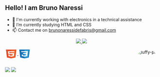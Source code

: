 ## Hello! I am Bruno Naressi 

- 🔭 I'm currently working with electronics in a technical assistance
- 🌱 I’m currently studying HTML and CSS
- 📫 Contact me on brunonaressidefabris@gmail.com

<div align="center">
  <a href="https://github.com/brunoNaressi">
  <img height="170em" src="https://github-readme-stats.vercel.app/api?username=brunoNaressi&show_icons=true&theme=dracula&include_all_commits=true&count_private=true"/>
  <img height="170em" src="https://github-readme-stats.vercel.app/api/top-langs/?username=brunoNaressi&layout=compact&langs_count=7&theme=dracula"/>
</div>
<div style="display: inline_block"><br>
  <img align="center" alt="bruno-HTML" height="30" width="40" src="https://raw.githubusercontent.com/devicons/devicon/master/icons/html5/html5-original.svg">
  <img align="center" alt="bruno-CSS" height="30" width="40" src="https://raw.githubusercontent.com/devicons/devicon/master/icons/css3/css3-original.svg">
  <img align="right" alt="luffy-pic" height="150" style="border-radius:50px;" 
  src=https://user-images.githubusercontent.com/102192778/202914134-53282119-d927-4a5a-af64-af8f512b96d7.gif?style="border-radius:50px">
  
</div>

##
<div> 
  <a href="https://www.instagram.com/bruninho.fabris/" target="_blank"><img src="https://img.shields.io/badge/-Instagram-%23E4405F?style=for-the-badge&logo=instagram&logoColor=white" target="_blank"></a>
  <a href="https://www.linkedin.com/in/bruno-fabris-b2988824a/" target="_blank"><img src="https://img.shields.io/badge/-LinkedIn-%230077B5?style=for-the-badge&logo=linkedin&logoColor=white" target="_blank"></a> 
 
  
 
</div>


